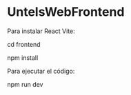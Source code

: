 # UntelsWebFrontend

Para instalar React Vite:


cd frontend


npm install




Para ejecutar el código:


npm run dev

